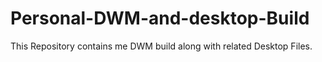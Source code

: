 # Personal-DWM-and-desktop-Build
This Repository contains me DWM build along with related Desktop Files.
